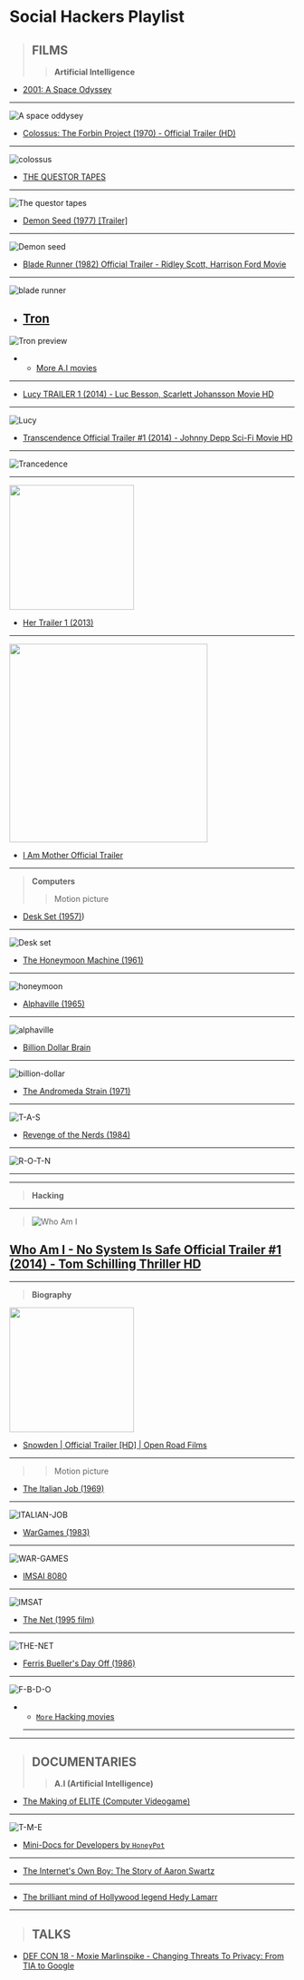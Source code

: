 # Social Hackers Playlist

> ## FILMS
>
> > **Artificial Intelligence**

- [2001: A Space Odyssey](https://www.youtube.com/watch?v=m4WYPVipZpQ&list=PLawr1rgf_CvSiNsWPbLOOrMKbcZRHJud7)

---

![A space oddysey](/images/space.jpg)

- [Colossus: The Forbin Project (1970) - Official Trailer (HD)](https://www.youtube.com/watch?v=kyOEwiQhzMI)

---

![colossus](images/220px-Colossus_the_forbin_project_movie_poster.jpg)

- [THE QUESTOR TAPES](https://www.youtube.com/watch?v=Oy9XCtAkNEM&list=PLQqiaRaQWB8Qq_VI6mSrmtRiOW5jx-ry-)

---

![The questor tapes](images/220px-Questortapes.jpg)

- [Demon Seed (1977) [Trailer]](https://www.youtube.com/watch?v=b4jWyyhyxSg)

---

![Demon seed](images/220px-Demon_Seed_1977.jpg)

- [Blade Runner (1982) Official Trailer - Ridley Scott, Harrison Ford Movie](https://www.youtube.com/watch?v=eogpIG53Cis)

---

![blade runner](<images/Blade_Runner_(1982_poster).png>)

- ## [Tron](https://www.youtube.com/watch?v=Sctu7IU1OBY)

![Tron preview](images/220px-Tron_poster.jpg)

- - [More A.I movies](https://en.wikipedia.org/wiki/List_of_films_about_computers)

---

- [Lucy TRAILER 1 (2014) - Luc Besson, Scarlett Johansson Movie HD](https://www.youtube.com/watch?v=MVt32qoyhi0&t=25s)

---

![Lucy](images/Lucy.jpg)

- [Transcendence Official Trailer #1 (2014) - Johnny Depp Sci-Fi Movie HD](https://www.youtube.com/watch?v=VCTen3-B8GU)

---

![Trancedence](images/Trancedence.jpg)

---

<img src="images/her.jpg" width="220px"/>

- [Her Trailer 1 (2013)](https://www.youtube.com/watch?v=6QRvTv_tpw0)

---

<img src="images/i-am-mother.jpg" width="350px"/>

- [I Am Mother Official Trailer](https://www.youtube.com/watch?v=N5BKctcZxrM)

---

> **Computers**
>
> > Motion picture

- [Desk Set (1957)](<https://www.youtube.com/results?search_query=desk+set+(1957)>))

---

![Desk set](images/220px-Desk_Set_cinema_poster.jpg)

- [The Honeymoon Machine (1961)](<https://www.youtube.com/results?search_query=alphaville+(1965)>)

---

![honeymoon](images/220px-Honeymoon_Machine_1961.jpg)

- [Alphaville (1965)]()

---

![alphaville](images/Alphaville1965.jpg)

- [Billion Dollar Brain ](https://www.youtube.com/results?search_query=billion+dollar+brain)

---

![billion-dollar](/images/220px-Billion_Dollar_Brain_poster.jpg)

- [The Andromeda Strain (1971)](<https://www.youtube.com/results?search_query=the+andromeda+strain+(1971)+trailer>)

---

![T-A-S](images/AStrainposter.jpg)

- [Revenge of the Nerds (1984)](<https://www.youtube.com/results?search_query=revenge+of+the+nerds+(1984)>)

---

![R-O-T-N](images/220px-Revengeofthenerdsposter.jpg)

---

---

> **Hacking**

---

> ![Who Am I](/images/who-am-i.jpg)

## [ Who Am I - No System Is Safe Official Trailer #1 (2014) - Tom Schilling Thriller HD ](https://www.youtube.com/watch?v=5vnjheCqRIs)

---

> **Biography**

<img src="images/snowden.jpg" width="220px">

- [Snowden | Official Trailer [HD] | Open Road Films](https://www.youtube.com/watch?v=QlSAiI3xMh4)

---

> > Motion picture

- [The Italian Job (1969)](<https://www.youtube.com/results?search_query=The+Italian+Job+(1969)>)

---

![ITALIAN-JOB](images/The_Italian_Job_1969_poster.jpg)

- [WarGames (1983) ](<https://www.youtube.com/results?search_query=wargames+(1983)+trailer>)

---

![WAR-GAMES](images/220px-Wargames.jpg)

- [IMSAI 8080](https://www.youtube.com/results?search_query=IMSAI+8080+)

---

![IMSAT](images/300px-IMSAI_8080-IMG_1477.jpg)

- [The Net (1995 film)](<https://www.youtube.com/results?search_query=the+net+(1995+film)>)

---

![THE-NET](/images/movieposter.jpg)

- [Ferris Bueller's Day Off (1986)](<https://www.youtube.com/results?search_query=Ferris+Bueller%27s+Day+Off+(1986)>)

---

![F-B-D-O](/images/Ferris_Bueller's_Day_Off.jpg)

- - [`More` Hacking movies](https://en.wikipedia.org/wiki/List_of_films_about_computers)
  ***

---

> ## DOCUMENTARIES
>
> > **A.I (Artificial Intelligence)**

- [ The Making of ELITE (Computer Videogame) ](https://www.youtube.com/watch?v=GpWoF5uVgbA)

---

![T-M-E](/images/Elite_org_cover.jpg)

- [ Mini-Docs for Developers by `HoneyPot`](https://www.youtube.com/playlist?list=PLtEPUaeDclktnuAOjeCYhEOnEqeOlt4Nq)

---

- [The Internet's Own Boy: The Story of Aaron Swartz](https://www.youtube.com/watch?v=9vz06QO3UkQ)

---

- [The brilliant mind of Hollywood legend Hedy Lamarr](https://www.youtube.com/watch?v=_rlXHNeQD-s)

---

> ## TALKS

- [DEF CON 18 - Moxie Marlinspike - Changing Threats To Privacy: From TIA to Google](https://www.youtube.com/watch?v=DoeNbZlxfUM)

